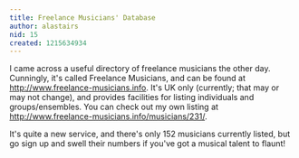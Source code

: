 ```yaml
---
title: Freelance Musicians' Database
author: alastairs
nid: 15
created: 1215634934
---
```

I came across a useful directory of freelance musicians the other day.  Cunningly, it's called Freelance Musicians, and can be found at http://www.freelance-musicians.info.  It's UK only (currently; that may or may not change), and provides facilities for listing individuals and groups/ensembles.  You can check out my own listing at http://www.freelance-musicians.info/musicians/231/.  

It's quite a new service, and there's only 152 musicians currently listed, but go sign up and swell their numbers if you've got a musical talent to flaunt!
